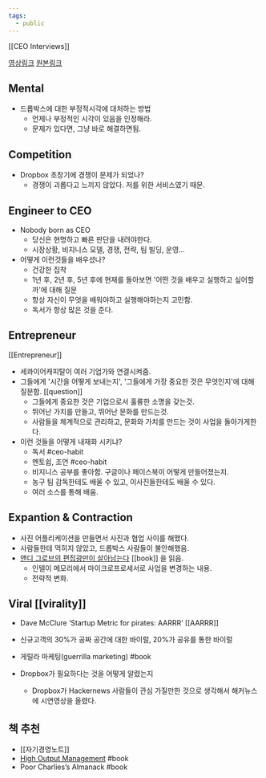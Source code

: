 ```yaml
---
tags:
  - public
---
```

[[CEO Interviews]] 

[영상링크](https://youtu.be/eN0RB0SYGhA)
[원본링크](https://youtu.be/U_g-fBfPOF8)

## Mental

* 드롭박스에 대한 부정적시각에 대처하는 방법
	* 언제나 부정적인 시각이 있음을 인정해라.
	* 문제가 있다면, 그냥 바로 해결하면됨.

## Competition

* Dropbox 초창기에 경쟁이 문제가 되었나?
	* 경쟁이 괴롭다고 느끼지 않았다. 저를 위한 서비스였기 때문.

## Engineer to CEO

* Nobody born as CEO
	* 당신은 현명하고 빠른 판단을 내려야한다.
	* 시장상황, 비지니스 모델, 경쟁, 전략, 팀 빌딩, 운영...
* 어떻게 이런것들을 배우셨나?
	* 건강한 집착
	* 1년 후, 2년 후, 5년 후에 현재를 돌아보면 '어떤 것을 배우고 실행하고 싶어할까'에 대해 질문
	* 항상 자신이 무엇을 배워야하고 실행해야하는지 고민함.
	* 독서가 항상 많은 것을 준다. 

## Entrepreneur
[[Entrepreneur]]

* 세콰이어캐피탈이 여러 기업가와 연결시켜줌.
* 그들에게 '시간을 어떻게 보내는지', '그들에게 가장 중요한 것은 무엇인지'에 대해 질문함. [[question]]
	* 그들에게 중요한 것은 기업으로서 훌륭한 소명을 갖는것.
	* 뛰어난 가치를 만들고, 뛰어난 문화를 만드는것.
	* 사람들을 체계적으로 관리하고, 문화와 가치를 만드는 것이 사업을 돌아가게한다.
* 이런 것들을 어떻게 내재화 시키냐?
	* 독서 #ceo-habit
	* 멘토쉽, 조언 #ceo-habit 
	* 비지니스 공부를 좋아함. 구글이나 페이스북이 어떻게 만들어졌는지.
	* 농구 팀 감독한테도 배울 수 있고, 이사진들한테도 배울 수 있다.
	* 여러 소스를 통해 배움.

## Expantion & Contraction

* 사진 어플리케이션을 만들면서 사진과 협업 사이를 해맸다.
* 사람들한테 먹히지 않았고, 드롭박스 사람들이 불안해했음.
* [앤디 그로브의 편집광만이 살아남는다](http://www.yes24.com/Product/Goods/102360767) [[book]] 을 읽음.
	* 인텔이 메모리에서 마이크로프로세서로 사업을 변경하는 내용.
	* 전략적 변화.


## Viral  [[virality]]

* Dave McClure ‘Startup Metric for pirates: AARRR’  [[AARRR]]
* 신규고객의 30%가 공짜 공간에 대한 바이럴, 20%가 공유를 통한 바이럴
* 게릴라 마케팅(guerrilla marketing) #book 

* Dropbox가 필요하다는 것을 어떻게 알렸는지
	* Dropbox가 Hackernews 사람들이 관심 가질만한 것으로 생각해서 해커뉴스에 시연영상을 올렸다.

## 책 추천 

* [[자기경영노트]]
* [High Output Management](http://www.yes24.com/Product/Goods/62493009) #book 
* Poor Charlies’s Almanack #book 
